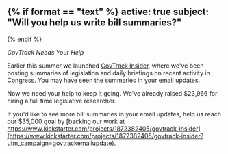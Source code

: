 {% if format == "text" %}
active: true
subject: "Will you help us write bill summaries?"
----------
{% endif %}

*GovTrack Needs Your Help*

Earlier this summer we launched [GovTrack Insider](https://medium.com/govtrack-insider), where we've been posting summaries of legislation and daily briefings on recent activity in Congress. You may have seen the summaries in your email updates.

Now we need your help to keep it going. We've already raised $23,966 for hiring a full time legislative researcher.

If you'd like to see more bill summaries in your email updates, help us reach our $35,000 goal by [backing our work at https://www.kickstarter.com/projects/1872382405/govtrack-insider](https://www.kickstarter.com/projects/1872382405/govtrack-insider?utm_campaign=govtrackemailupdate).


